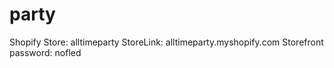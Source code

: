 # party


Shopify Store: alltimeparty StoreLink: alltimeparty.myshopify.com Storefront password: nofled
